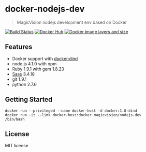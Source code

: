 # docker-nodejs-dev

> MagicVision nodejs development env based on Docker

[![Build Status](https://travis-ci.org/GetMagicVision/docker-nodejs-dev.svg)](https://travis-ci.org/GetMagicVision/docker-nodejs-dev)
[![Docker Hub](https://img.shields.io/badge/docker-ready-blue.svg)](https://registry.hub.docker.com/u/magicvision/nodejs-dev/)
[![Docker image layers and size](https://badge.imagelayers.io/magicvision/nodejs-dev:latest.svg)](https://imagelayers.io/?images=magicvision/nodejs-dev:latest 'Get your own badge on imagelayers.io')

## Features

- Docker support with [docker:dind][]
- node.js 4.1.0 with npm
- Ruby 1.9.1 with gem 1.8.23
- [Saas][] 3.4.18
- git 1.9.1
- python 2.7.6

[docker:dind]: https://hub.docker.com/_/docker/#
[Saas]: https://github.com/sass/sass

## Getting Started

    docker run --privileged --name docker-host -d docker:1.8-dind
    docker run -it --link docker-host:docker magicvision/nodejs-dev /bin/bash

## License

MIT license
